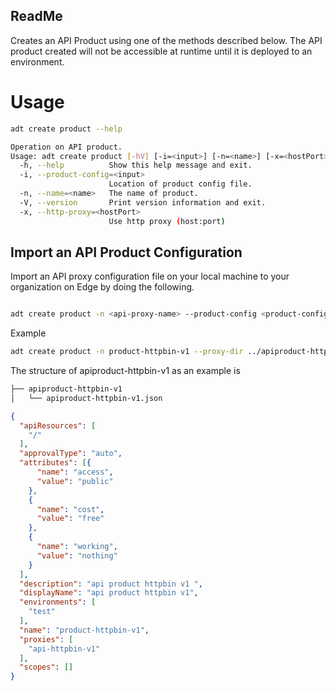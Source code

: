 ## ReadMe
Creates an API Product using one of the methods described below. The API product created will not be accessible at runtime until it is deployed to an environment.


# Usage

```sh
adt create product --help
```

```sh
Operation on API product.
Usage: adt create product [-hV] [-i=<input>] [-n=<name>] [-x=<hostPort>]
  -h, --help          Show this help message and exit.
  -i, --product-config=<input>
                      Location of product config file.
  -n, --name=<name>   The name of product.
  -V, --version       Print version information and exit.
  -x, --http-proxy=<hostPort>
                      Use http proxy (host:port)
```                            
  
## Import an API Product Configuration

Import an API proxy configuration file on your local machine to your organization on Edge by doing the following.


```sh

adt create product -n <api-proxy-name> --product-config <product-config-location>

```

Example

```sh
adt create product -n product-httpbin-v1 --proxy-dir ../apiproduct-httpbin-v1/apiproduct-httpbin-v1.json
```

  The structure of apiproduct-httpbin-v1 as an example is

```sh
├── apiproduct-httpbin-v1
│   └── apiproduct-httpbin-v1.json
```

```json
{
  "apiResources": [
    "/"
  ],
  "approvalType": "auto",
  "attributes": [{
      "name": "access",
      "value": "public"
    },
    {
      "name": "cost",
      "value": "free"
    },
    {
      "name": "working",
      "value": "nothing"
    }
  ],
  "description": "api product httpbin v1 ",
  "displayName": "api product httpbin v1",
  "environments": [
    "test"
  ],
  "name": "product-httpbin-v1",
  "proxies": [
    "api-httpbin-v1"
  ],
  "scopes": []
}
```
